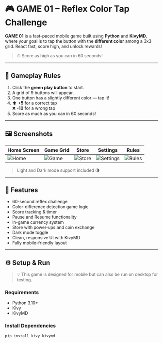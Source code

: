 # 🎮 GAME 01 – Reflex Color Tap Challenge

**GAME 01** is a fast-paced mobile game built using **Python** and **KivyMD**, where your goal is to tap the button with the **different color** among a 3x3 grid. React fast, score high, and unlock rewards!

> ⏱ Score as high as you can in 60 seconds!

---

## 🧠 Gameplay Rules
1. Click the **green play button** to start.
2. A grid of 9 buttons will appear.
3. One button has a slightly different color — tap it!
4. ⬆️ **+5** for a correct tap  
   ❌ **-10** for a wrong tap
5. Score as much as you can in 60 seconds!

---

## 🖼️ Screenshots

| Home Screen | Game Grid | Store | Settings | Rules |
|-------------|-----------|-------|----------|-------|
| ![Home](screenshots/home.jpg) | ![Game](screenshots/game_dark.jpg) | ![Store](screenshots/store.jpg) | ![Settings](screenshots/settings.jpg) | ![Rules](screenshots/rules.jpg) |

> Light and Dark mode support included 🌗

---

## 🧩 Features
- 60-second reflex challenge
- Color-difference detection game logic
- Score tracking & timer
- Pause and Resume functionality
- In-game currency system
- Store with power-ups and coin exchange
- Dark mode toggle
- Clean, responsive UI with KivyMD
- Fully mobile-friendly layout

---

## ⚙️ Setup & Run

> 💡 This game is designed for mobile but can also be run on desktop for testing.

### Requirements
- Python 3.10+
- Kivy
- KivyMD

### Install Dependencies
```bash
pip install kivy kivymd
